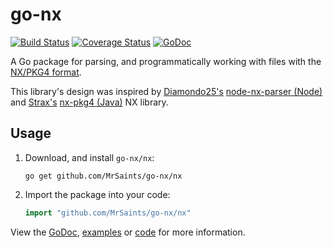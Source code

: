 # go-nx

[![Build Status](https://travis-ci.org/MrSaints/go-nx.svg)](https://travis-ci.org/MrSaints/go-nx)
[![Coverage Status](https://coveralls.io/repos/MrSaints/go-nx/badge.svg?branch=master&service=github)](https://coveralls.io/github/MrSaints/go-nx?branch=master)
[![GoDoc](https://godoc.org/github.com/MrSaints/go-nx/nx?status.svg)](https://godoc.org/github.com/MrSaints/go-nx/nx)


A Go package for parsing, and programmatically working with files with the [NX/PKG4 format][nxformat].

This library's design was inspired by [Diamondo25's][diamondo25] [node-nx-parser (Node)][node-nx] and [Strax's][strax] [nx-pkg4 (Java)][java-nx] NX library.


## Usage

1. Download, and install `go-nx/nx`:

    ```shell
    go get github.com/MrSaints/go-nx/nx
    ```

2. Import the package into your code:

    ```go
    import "github.com/MrSaints/go-nx/nx"
    ```

View the [GoDoc][], [examples][] or [code][] for more information.


[nxformat]: http://nxformat.github.io/
[diamondo25]: https://github.com/diamondo25/
[strax]: https://github.com/strax
[node-nx]: https://github.com/diamondo25/node-nx-parser
[java-nx]: https://github.com/strax/nx-pkg4
[GoDoc]: https://godoc.org/github.com/MrSaints/go-nx/nx
[examples]: https://github.com/MrSaints/go-nx/tree/master/examples
[code]: https://github.com/MrSaints/go-nx/tree/master/nx
